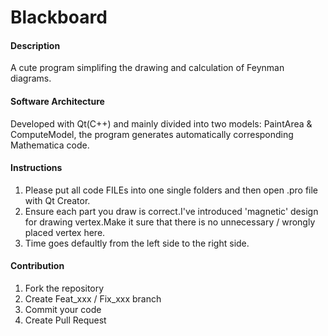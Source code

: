 # Blackboard

#### Description
A cute program simplifing the drawing and calculation of Feynman diagrams.

#### Software Architecture
Developed with Qt(C++) and mainly divided into two models: PaintArea & ComputeModel, the program generates automatically corresponding Mathematica code.


#### Instructions

1.  Please put all code FILEs into one single folders and then open .pro file with Qt Creator.
2.  Ensure each part you draw is correct.I've introduced 'magnetic' design for drawing vertex.Make it sure that there is no unnecessary / wrongly placed vertex here.
3.  Time goes defaultly from the left side to the right side.

#### Contribution

1.  Fork the repository
2.  Create Feat_xxx / Fix_xxx branch
3.  Commit your code
4.  Create Pull Request

